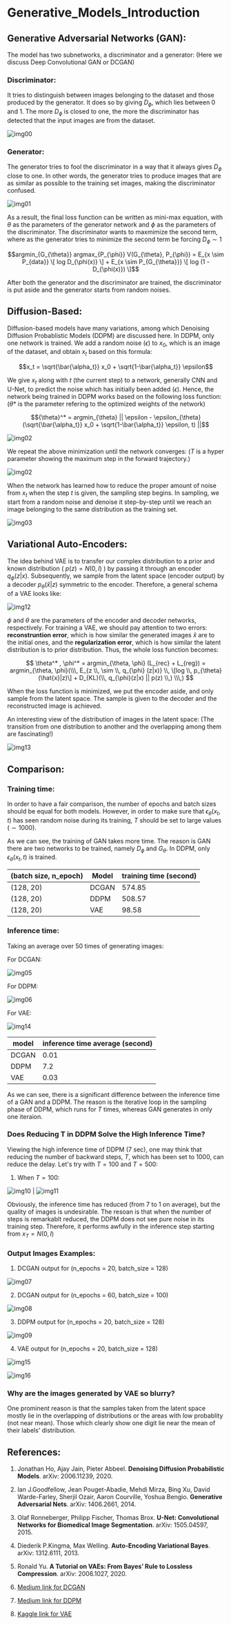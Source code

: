 # Generative_Models_Introduction

## Generative Adversarial Networks (GAN): 

The model has two subnetworks, a discriminator and a generator: (Here we discuss Deep Convolutional GAN or DCGAN)

### Discriminator: 

It tries to distinguish between images belonging to the dataset and those produced by the generator. It does so by giving $D_\phi$, which lies between 0 and 1. The more $D_\phi$ is closed to one, the more the discriminator has detected that the input images are from the dataset. 

![img00](./images/c5.JPG)

### Generator: 

The generator tries to fool the discriminator in a way that it always gives $D_\phi$ close to one. In other words, the generator tries to produce images that are as similar as possible to the training set images, making the discriminator confused.

![img01](./images/c6.JPG)


As a result, the final loss function can be written as mini-max equation, with $\theta$ as the parameters of the generator network and $\phi$ as the parameters of the discriminator. The discriminator wants to maxmimize the second term, where as the generator tries to minimize the second term be forcing $D_{\phi} \sim 1$

$$argmin_{G_{\theta}} argmax_{P_{\phi}} V(G_{\theta}, P_{\phi}) = E_{x \sim P_{data}} \[ log D_{\phi(x)} \] + E_{x \sim P_{G_{\theta}}} \[ log (1 - D_{\phi(x)}) \]$$

After both the generator and the discriminator are trained, the discriminator is put aside and the generator starts from random noises. 

## Diffusion-Based: 

Diffusion-based models have many variations, among which Denoising Diffusion Probablistic Models (DDPM) are discussed here. In DDPM, only one network is trained. We add a random noise ($\epsilon$) to $x_0$, which is an image of the dataset, and obtain $x_t$ based on this formula:

$$x_t = \sqrt{\bar{\alpha_t}} x_0 + \sqrt{1-\bar{\alpha_t}} \epsilon$$

We give $x_t$ along with $t$ (the current step) to a network, generally CNN and U-Net, to predict the noise which has initially been added ($\epsilon$). Hence, the network being trained in DDPM works based on the following loss function: ($\theta*$ is the parameter refering to the optimized weights of the network)


$${\theta}^* = argmin_{\theta} || \epsilon - \epsilon_{\theta}(\sqrt{\bar{\alpha_t}} x_0 + \sqrt{1-\bar{\alpha_t}} \epsilon, t) ||$$

![img02](./images/c7.JPG)

We repeat the above minimization until the network converges: ($T$ is a hyper parameter showing the maximum step in the forward trajectory.)

![img02](./images/c1.JPG)

When the network has learned how to reduce the proper amount of noise from $x_t$ when the step $t$ is given, the sampling step begins. In sampling, we start from a random noise and denoise it step-by-step until we reach an image belonging to the same distribution as the training set.

![img03](./images/c2.JPG)

## Variational Auto-Encoders: 

The idea behind VAE is to transfer our complex distribution to a prior and known distribution ( $p(z) = N(0, I)$ ) by passing it through an encoder $q_{\phi}(z|x)$. Subsequently, we sample from the latent space (encoder output) by a decoder $p_{\theta}(\hat{x} | z)$ symmetric to the encoder. Therefore, a general schema of a VAE looks like:

![img12](./images/vae_1_4.png)

$\phi$ and $\theta$ are the parameters of the encoder and decoder networks, respectively. For training a VAE, we should pay attention to two errors: **reconstruntion error**, which is how similar the generated images $\hat{x}$ are to the initial ones, and the **regularization error**, which is how similar the latent distribution is to prior distribution. Thus, the whole loss function becomes: 

$$ \theta^* , \phi^* = argmin_{\theta, \phi} (L_{rec} + L_{reg}) = argmin_{\theta, \phi}(\\\, E_{z \\, \sim \\, q_{\phi} (z|x)} \\, \[log \\, p_{\theta} (\hat{x}|z)\] + D_{KL}(\\, q_{\phi}(z|x) || p(z) \\,) \\\,) $$

When the loss function is minimized, we put the encoder aside, and only sample from the latent space. The sample is given to the decoder and the reconstructed image is achieved.

An interesting view of the distribution of images in the latent space: (The transition from one distribution to another and the overlapping among them are fascinating!)

![img13](./images/vae_distribution.png)

## Comparison: 

### Training time: 

In order to have a fair comparison, the number of epochs and batch sizes should be equal for both models. However, in order to make sure that $\epsilon_{\theta}(x_t, t)$ has seen random noise during its training, $T$ should be set to large values ($\sim 1000$). 

As we can see, the training of GAN takes more time. The reason is GAN there are two networks to be trained, namely $D_{\phi}$ and $G_{\theta}$. In DDPM, only $\epsilon_{\theta}(x_t, t)$ is trained.

| (batch size, n_epoch) | Model | training time (second) |
| --- | --- | --- |
| (128, 20) | DCGAN | 574.85 |
| (128, 20) |  DDPM | 508.57 |
| (128, 20) |  VAE | 98.58 |


### Inference time: 

Taking an average over 50 times of generating images: 

For DCGAN:

![img05](./images/c4.JPG)

For DDPM: 

![img06](./images/c3.JPG)

For VAE: 

![img14](./images/inf_time.png)


| model | inference time average (second) |
| --- | --- |
| DCGAN | 0.01 |
| DDPM | 7.2 |
| VAE | 0.03 |

As we can see, there is a significant difference between the inference time of a GAN and a DDPM. The reason is the iterative loop in the sampling phase of DDPM, which runs for $T$ times, whereas GAN generates in only one iteraion.


### Does Reducing T in DDPM Solve the High Inference Time?

Viewing the high inference time of DDPM (7 sec), one may think that reducing the number of backward steps, $T$, which has been set to 1000, can reduce the delay. Let's try with $T = 100$ and $T = 500$:

1. When $T = 100$:

![img10](./images/T_100_exe_time.JPG) | ![img11](./images/T_100.JPG)

Obviously, the inference time has reduced (from 7 to 1 on average), but the quality of images is undesirable. The resoan is that when the number of steps is remarkablt reduced, the DDPM does not see pure noise in its training step. Therefore, it performs awfully in the inference step starting from $x_T = N(0, I)$ 

### Output Images Examples: 

1. DCGAN output for (n_epochs = 20, batch_size = 128)

![img07](./images/c9.JPG)

2. DCGAN output for (n_epochs = 60, batch_size = 100)

![img08](./images/c8.JPG)

3. DDPM output for (n_epochs = 20, batch_size = 128)

![img09](./images/c10.JPG)

4. VAE output for (n_epochs = 20, batch_size = 128)

![img15](./images/vae_ac3.png)

![img16](./images/vae_ac4.png)

### Why are the images generated by VAE so blurry?

One prominent reason is that the samples taken from the latent space mostly lie in the overlapping of distributions or the areas with low probablity (not near mean). Those which clearly show one digit lie near the mean of their labels' distribution.

## References: 

1. Jonathan Ho, Ajay Jain, Pieter Abbeel. $\textbf{Denoising Diffusion Probabilistic Models}$. arXiv: 2006.11239, 2020.

2. Ian J.Goodfellow, Jean Pouget-Abadie, Mehdi Mirza, Bing Xu, David Warde-Farley, Sherjil Ozair, Aaron Courville, Yoshua Bengio. $\textbf{Generative Adversarial Nets}$. arXiv: 1406.2661, 2014.

3. Olaf Ronneberger, Philipp Fischer, Thomas Brox. $\textbf{U-Net: Convolutional Networks for Biomedical Image Segmentation}$. arXiv: 1505.04597, 2015.

4. Diederik P.Kingma, Max Welling. $\textbf{Auto-Encoding Variational Bayes}$. arXiv: 1312.6111, 2013.

5. Ronald Yu. $\textbf{A Tutorial on VAEs: From Bayes' Rule to Lossless Compression}$. arXiv: 2006.1027, 2020.

6. [Medium link for DCGAN](https://towardsdatascience.com/image-generation-in-10-minutes-with-generative-adversarial-networks-c2afc56bfa3b)

7. [Medium link for DDPM](https://medium.com/mlearning-ai/enerating-images-with-ddpms-a-pytorch-implementation-cef5a2ba8cb1)  

8. [Kaggle link for VAE](https://www.kaggle.com/code/mersico/variational-auto-encoder-from-scratch)
